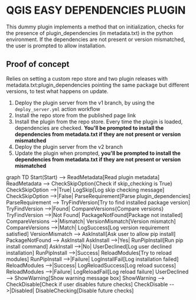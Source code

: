 # QGIS EASY DEPENDENCIES PLUGIN

This dummy plugin implements a method that on initialization, checks for the presence of plugin_dependencies (in metadata.txt) in the python environment. If the dependencies are not present or version mismatched, the user is prompted to allow installation.

## Proof of concept
Relies on setting a custom repo store and two plugin releases with metadata.txt:plugin_dependencies pointing the same package but different versions, to test what happens on update.

1. Deploy the plugin server from the v1 branch, by using the `deploy_server.yml` action workflow
2. Install the repo store from the published page link
3. Install the plugin from the repo store. Every time the plugin is loaded, dependencies are checked. __You'll be prompted to install the dependencies from metadata.txt if they are not present or version mismatched__
4. Deploy the plugin server from the v2 branch
5. Update the plugin when prompted, __you'll be prompted to install the dependencies from metadata.txt if they are not present or version mismatched__
 
 graph TD
    Start(Start) --> ReadMetadata[Read plugin metadata]
    ReadMetadata --> CheckSkipOption{Check if skip_checking is True}
    CheckSkipOption -->|True| LogSkip[Log skip checking message]
    CheckSkipOption -->|False| ParseRequirement[Parse plugin_dependencies]
    ParseRequirement --> TryFindVersion[Try to find installed package version]
    TryFindVersion -->|Found| CompareVersions{Compare versions}
    TryFindVersion -->|Not Found| PackageNotFound[Package not installed]
    CompareVersions -->|Mismatch| VersionMismatch[Version mismatch]
    CompareVersions -->|Match| LogSuccess[Log version requirement satisfied]
    VersionMismatch --> AskInstall[Ask user to allow pip install]
    PackageNotFound --> AskInstall
    AskInstall -->|Yes| RunPipInstall[Run pip install command]
    AskInstall -->|No| UserDeclined[Log user declined installation]
    RunPipInstall -->|Success| ReloadModules[Try to reload modules]
    RunPipInstall -->|Failure| LogInstallFail[Log installation failed]
    ReloadModules -->|Success| LogReloadSuccess[Log reload success]
    ReloadModules -->|Failure| LogReloadFail[Log reload failure]
    UserDeclined --> ShowWarning[Show warning message box]
    ShowWarning --> CheckDisable[Check if user disables future checks]
    CheckDisable -->|Disabled| DisableChecking[Disable future checks]
